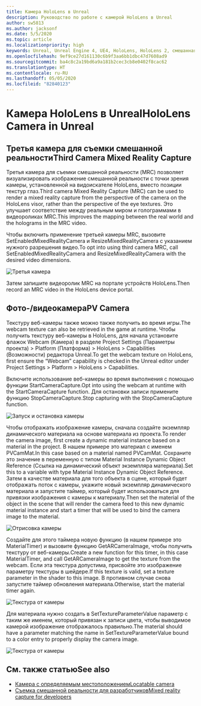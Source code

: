 ```yaml
---
title: Камера HoloLens в Unreal
description: Руководство по работе с камерой HoloLens в Unreal
author: sw5813
ms.author: jacksonf
ms.date: 5/5/2020
ms.topic: article
ms.localizationpriority: high
keywords: Unreal, Unreal Engine 4, UE4, HoloLens, HoloLens 2, смешанная реальность, разработка, функции, документация, руководства, голограммы, камера третья камера, MRC
ms.openlocfilehash: 9ef9ce27d161130c6b9f3aa6bb1dbc47d7608ad9
ms.sourcegitcommit: ba4c8c2a19bd6a9a181b2cec3cb8e0402f8cac62
ms.translationtype: HT
ms.contentlocale: ru-RU
ms.lasthandoff: 05/05/2020
ms.locfileid: "82840123"
---
```

# <a name="hololens-camera-in-unreal"></a><span data-ttu-id="c9e38-104">Камера HoloLens в Unreal</span><span class="sxs-lookup"><span data-stu-id="c9e38-104">HoloLens Camera in Unreal</span></span>

## <a name="third-camera-mixed-reality-capture"></a><span data-ttu-id="c9e38-105">Третья камера для съемки смешанной реальности</span><span class="sxs-lookup"><span data-stu-id="c9e38-105">Third Camera Mixed Reality Capture</span></span>

<span data-ttu-id="c9e38-106">Третья камера для съемки смешанной реальности (MRC) позволяет визуализировать изображение смешанной реальности с точки зрения камеры, установленной на видоискателе HoloLens, вместо позиции текстур глаз.</span><span class="sxs-lookup"><span data-stu-id="c9e38-106">Third camera Mixed Reality Capture (MRC) can be used to render a mixed reality capture from the perspective of the camera on the HoloLens visor, rather than the perspective of the eye textures.</span></span>  <span data-ttu-id="c9e38-107">Это улучшает соответствие между реальным миром и голограммами в видеороликах MRC.</span><span class="sxs-lookup"><span data-stu-id="c9e38-107">This improves the mapping between the real world and the holograms in the MRC video.</span></span> 

<span data-ttu-id="c9e38-108">Чтобы включить применение третьей камеры MRC, вызовите SetEnabledMixedRealityCamera и ResizeMixedRealityCamera с указанием нужного разрешения видео.</span><span class="sxs-lookup"><span data-stu-id="c9e38-108">To opt into using third camera MRC, call SetEnabledMixedRealityCamera and ResizeMixedRealityCamera with the desired video dimensions.</span></span> 

![Третья камера](images/unreal-camera-3rd.PNG)

<span data-ttu-id="c9e38-110">Затем запишите видеоролик MRC на портале устройств HoloLens.</span><span class="sxs-lookup"><span data-stu-id="c9e38-110">Then record an MRC video in the HoloLens device portal.</span></span> 

## <a name="pv-camera"></a><span data-ttu-id="c9e38-111">Фото-/видеокамера</span><span class="sxs-lookup"><span data-stu-id="c9e38-111">PV Camera</span></span>

<span data-ttu-id="c9e38-112">Текстуру веб-камеры также можно также получить во время игры.</span><span class="sxs-lookup"><span data-stu-id="c9e38-112">The webcam texture can also be retrieved in the game at runtime.</span></span>  <span data-ttu-id="c9e38-113">Чтобы получить текстуру веб-камеры в HoloLens, для начала установите флажок Webcam (Камера) в разделе Project Settings (Параметры проекта) > Platform (Платформа) > HoloLens > Capabilities (Возможности) редактора Unreal.</span><span class="sxs-lookup"><span data-stu-id="c9e38-113">To get the webcam texture on HoloLens, first ensure the “Webcam” capability is checked in the Unreal editor under Project Settings > Platform > HoloLens > Capabilities.</span></span> 

<span data-ttu-id="c9e38-114">Включите использование веб-камеры во время выполнения с помощью функции StartCameraCapture.</span><span class="sxs-lookup"><span data-stu-id="c9e38-114">Opt into using the webcam at runtime with the StartCameraCapture function.</span></span>  <span data-ttu-id="c9e38-115">Для остановки записи примените функцию StopCameraCapture.</span><span class="sxs-lookup"><span data-stu-id="c9e38-115">Stop capturing with the StopCameraCapture function.</span></span> 

![Запуск и остановка камеры](images/unreal-camera-startstop.PNG)

<span data-ttu-id="c9e38-117">Чтобы отображать изображение камеры, сначала создайте экземпляр динамического материала на основе материала из проекта.</span><span class="sxs-lookup"><span data-stu-id="c9e38-117">To render the camera image, first create a dynamic material instance based on a material in the project.</span></span>  <span data-ttu-id="c9e38-118">В нашем примере это материал с именем PVCamMat.</span><span class="sxs-lookup"><span data-stu-id="c9e38-118">In this case based on a material named PVCamMat.</span></span>  <span data-ttu-id="c9e38-119">Сохраните это значение в переменную с типом Material Instance Dynamic Object Reference (Ссылка на динамический объект экземпляра материала).</span><span class="sxs-lookup"><span data-stu-id="c9e38-119">Set this to a variable with type Material Instance Dynamic Object Reference.</span></span>  <span data-ttu-id="c9e38-120">Затем в качестве материала для того объекта в сцене, который будет отображать поток с камеры, укажите новый экземпляр динамического материала и запустите таймер, который будет использоваться для привязки изображения с камеры к материалу.</span><span class="sxs-lookup"><span data-stu-id="c9e38-120">Then set the material of the object in the scene that will render the camera feed to this new dynamic material instance and start a timer that will be used to bind the camera image to the material.</span></span> 

![Отрисовка камеры](images/unreal-camera-render.PNG)

<span data-ttu-id="c9e38-122">Создайте для этого таймера новую функцию (в нашем примере это MaterialTimer) и вызовите функцию GetARCameraImage, чтобы получить текстуру от веб-камеры.</span><span class="sxs-lookup"><span data-stu-id="c9e38-122">Create a new function for this timer, in this case MaterialTimer, and call GetARCameraImage to get the texture from the webcam.</span></span>  <span data-ttu-id="c9e38-123">Если эта текстура допустима, присвойте это изображение параметру текстуры в шейдере.</span><span class="sxs-lookup"><span data-stu-id="c9e38-123">If this texture is valid, set a texture parameter in the shader to this image.</span></span>  <span data-ttu-id="c9e38-124">В противном случае снова запустите таймер обновления материала.</span><span class="sxs-lookup"><span data-stu-id="c9e38-124">Otherwise, start the material timer again.</span></span> 

![Текстура от камеры](images/unreal-camera-texture.PNG)

<span data-ttu-id="c9e38-126">Для материала нужно создать в SetTextureParameterValue параметр с таким же именем, который привязан к записи цвета, чтобы выводимое камерой изображение отображалось правильно.</span><span class="sxs-lookup"><span data-stu-id="c9e38-126">The material should have a parameter matching the name in SetTextureParameterValue bound to a color entry to properly display the camera image.</span></span> 

![Текстура от камеры](images/unreal-camera-material.PNG)

## <a name="see-also"></a><span data-ttu-id="c9e38-128">См. также статью</span><span class="sxs-lookup"><span data-stu-id="c9e38-128">See also</span></span>
* [<span data-ttu-id="c9e38-129">Камера с определяемым местоположением</span><span class="sxs-lookup"><span data-stu-id="c9e38-129">Locatable camera</span></span>](locatable-camera.md)
* [<span data-ttu-id="c9e38-130">Съемка смешанной реальности для разработчиков</span><span class="sxs-lookup"><span data-stu-id="c9e38-130">Mixed reality capture for developers</span></span>](mixed-reality-capture-for-developers.md)

